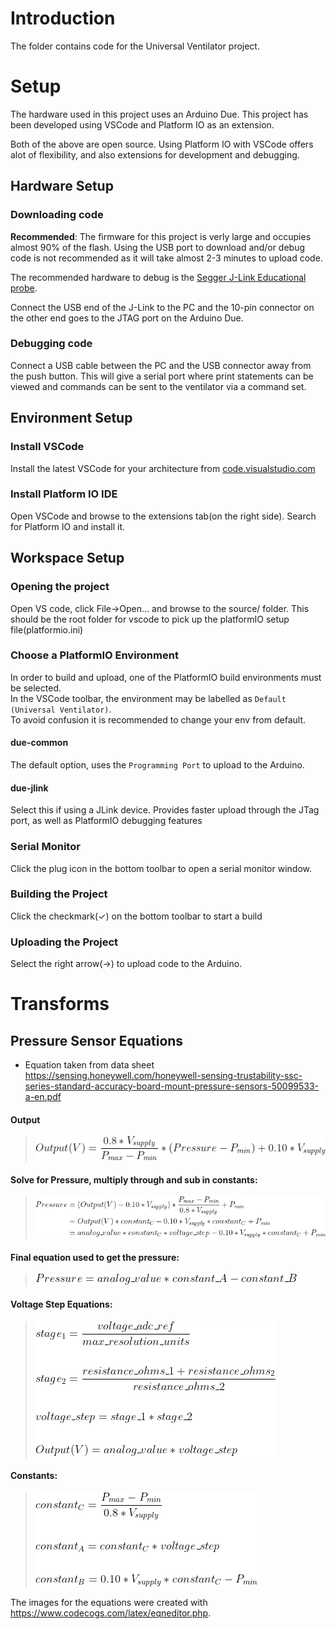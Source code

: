 # Introduction
The folder contains code for the Universal Ventilator project.

# Setup
The hardware used in this project uses an Arduino Due. This project has been developed using VSCode and Platform IO as an extension.

Both of the above are open source. Using Platform IO with VSCode offers alot of flexibility, and also extensions for development and debugging.

## Hardware Setup

### Downloading code
**Recommended**:
The firmware for this project is verly large and occupies almost 90% of the flash. Using the USB port to download and/or debug code is not recommended as it will take almost 2-3 minutes to upload code.

The recommended hardware to debug is the [Segger J-Link Educational probe](https://www.segger.com/products/debug-probes/j-link/models/j-link-edu-mini/).

Connect the USB end of the J-Link to the PC and the 10-pin connector on the other end goes to the JTAG port on the Arduino Due.

### Debugging code
Connect a USB cable between the PC and the USB connector away from the push button. This will give a serial port where print statements can be viewed and commands can be sent to the ventilator via a command set. 

## Environment Setup

### Install VSCode
Install the latest VSCode for your architecture from [code.visualstudio.com](https://code.visualstudio.com/download)

### Install Platform IO IDE
Open VSCode and browse to the extensions tab(on the right side). Search for Platform IO and install it.

## Workspace Setup

### Opening the project
Open VS code, click File->Open... and browse to the source/ folder. This should be the root folder for vscode to pick up the platformIO setup file(platformio.ini)

### Choose a PlatformIO Environment
In order to build and upload, one of the PlatformIO build environments must be selected.\
In the VSCode toolbar, the environment may be labelled as `Default (Universal Ventilator)`.\
To avoid confusion it is recommended to change your env from default.

#### due-common
The default option, uses the `Programming Port` to upload to the Arduino.

#### due-jlink
Select this if using a JLink device. Provides faster upload through the JTag port, as well as PlatformIO debugging features

### Serial Monitor
Click the plug icon in the bottom toolbar to open a serial monitor window.

### Building the Project

Click the checkmark(✓) on the bottom toolbar to start a build

### Uploading the Project

Select the right arrow(→) to upload code to the Arduino.


# Transforms
## Pressure Sensor Equations

- Equation taken from data
  sheet https://sensing.honeywell.com/honeywell-sensing-trustability-ssc-series-standard-accuracy-board-mount-pressure-sensors-50099533-a-en.pdf

#### Output

> ![Output_V](docs/images/equation_output_v.png)

#### Solve for Pressure, multiply through and sub in constants:

> ![Equation_Pressure](docs/images/equation_pressure.png)

#### Final equation used to get the pressure:

> ![Equation_Final_Pressure](docs/images/equation_pressure_final.png)

#### Voltage Step Equations:

> ![Equations_Voltage_Step](docs/images/equation_voltage_step.png)

#### Constants:

> ![Equation_Constants](docs/images/equation_constants.png)

The images for the equations were created with https://www.codecogs.com/latex/eqneditor.php.
